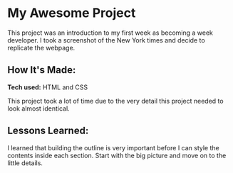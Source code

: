 # My Awesome Project
This project was an introduction to my first week as becoming a week developer. I took a screenshot of the New York times and decide to replicate the webpage.

## How It's Made:

**Tech used:** HTML and CSS

This project took a lot of time due to the very detail this project needed to look almost identical.


## Lessons Learned:

I learned that building the outline is very important before I can style the contents inside each section. Start with the big picture and move on to the little details.
